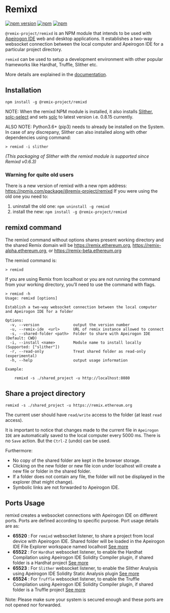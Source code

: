 # Remixd

[![npm version](https://badge.fury.io/js/%40remix-project%2Fremixd.svg)](https://www.npmjs.com/package/@remix-project/remixd)
[![npm](https://img.shields.io/npm/dt/@remix-project/remixd.svg?label=Total%20Downloads&logo=npm)](https://www.npmjs.com/package/@remix-project/remixd)
[![npm](https://img.shields.io/npm/dw/@remix-project/remixd.svg?logo=npm)](https://www.npmjs.com/package/@remix-project/remixd)

`@remix-project/remixd` is an NPM module that intends to be used with [Apeirogon IDE](https://remix.ethereum.org/) web and desktop applications. It establishes a two-way websocket connection between the local computer and Apeirogon IDE for a particular project directory.

`remixd` can be used to setup a development environment with other popular frameworks like Hardhat, Truffle, Slither etc.

More details are explained in the [documentation](https://remix-ide.readthedocs.io/en/latest/remixd.html).

## Installation

`npm install -g @remix-project/remixd`

NOTE: When the remixd NPM module is installed, it also installs [Slither](https://github.com/crytic/slither), [solc-select](https://github.com/crytic/solc-select#quickstart) and sets [solc](https://docs.soliditylang.org/en/latest/installing-solidity.html) to latest version i.e. 0.8.15 currently.

ALSO NOTE: Python3.6+ (pip3) needs to already be installed on the System. In case of any discrepany, Slither can also installed along with other dependencies using command:

```
> remixd -i slither
```

_(This packaging of Slither with the remixd module is supported since Remixd v0.6.3)_

### Warning for quite old users

There is a new version of remixd with a new npm address: https://npmjs.com/package/@remix-project/remixd
If you were using the old one you need to:

1. uninstall the old one: `npm uninstall -g remixd`
2. install the new: `npm install -g @remix-project/remixd`

## remixd command

The remixd command without options shares present working directory and the shared Remix domain will be https://remix.ethereum.org, https://remix-alpha.ethereum.org, or https://remix-beta.ethereum.org

The remixd command is:

```
> remixd
```

If you are using Remix from localhost or you are not running the command from your working directory, you’ll need to use the command with flags.

```
> remixd -h
Usage: remixd [options]

Establish a two-way websocket connection between the local computer and Apeirogon IDE for a folder

Options:
  -v, --version               output the version number
  -u, --remix-ide  <url>      URL of remix instance allowed to connect
  -s, --shared-folder <path>  Folder to share with Apeirogon IDE (Default: CWD)
  -i, --install <name>        Module name to install locally (Supported: ["slither"])
  -r, --read-only             Treat shared folder as read-only (experimental)
  -h, --help                  output usage information

Example:

    remixd -s ./shared_project -u http://localhost:8080

```

## Share a project directory

`remixd -s ./shared_project -u https://remix.ethereum.org`

The current user should have `read/write` access to the folder (at least `read` access).

It is important to notice that changes made to the current file in `Apeirogon IDE` are automatically saved to the local computer every 5000 ms. There is no `Save` action. But the `Ctrl-Z` (undo) can be used.

Furthermore:

- No copy of the shared folder are kept in the browser storage.
- Clicking on the new folder or new file icon under localhost will create a new file or folder in the shared folder.
- If a folder does not contain any file, the folder will not be displayed in the explorer (that might change).
- Symbolic links are not forwarded to Apeirogon IDE.

## Ports Usage

remixd creates a websocket connections with Apeirogon IDE on different ports. Ports are defined according to specific purpose. Port usage details are as:

- **65520** : For `remixd` websocket listener, to share a project from local device with Apeirogon IDE. Shared folder will be loaded in the Apeirogon IDE File Explorer workspace named localhost [See more](https://remix-ide.readthedocs.io/en/latest/remixd.html)
- **65522** : For `Hardhat` websocket listener, to enable the Hardhat Compilation using Apeirogon IDE Solidity Compiler plugin, if shared folder is a Hardhat project [See more](https://remix-ide.readthedocs.io/en/latest/hardhat.html)
- **65523** : For `Slither` websocket listener, to enable the Slither Analysis using Apeirogon IDE Solidity Static Analysis plugin [See more](https://remix-ide.readthedocs.io/en/latest/slither.html)
- **65524** : For `Truffle` websocket listener, to enable the Truffle Compilation using Apeirogon IDE Solidity Compiler plugin, if shared folder is a Truffle project [See more](https://remix-ide.readthedocs.io/en/latest/truffle.html)

Note: Please make sure your system is secured enough and these ports are not opened nor forwarded.
